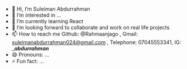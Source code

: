 - 👋 Hi, I’m Suleiman Abdurrahman 
- 👀 I’m interested in ...
- 🌱 I’m currently learning React
- 💞️ I’m looking forward to collaborate and work on real life projects
- 📫 How to reach me Github: @Rahmaanjago , Gmail: suleimanabdurrahman024@gmail.com , Telephone: 07045553341, IG: ____abdurrahman___
- 😄 Pronouns: ...
- ⚡ Fun fact: ...

<!---
Rahmaanjago/Rahmaanjago is a ✨ special ✨ repository because its `README.md` (this file) appears on your GitHub profile.
You can click the Preview link to take a look at your changes.
--->
